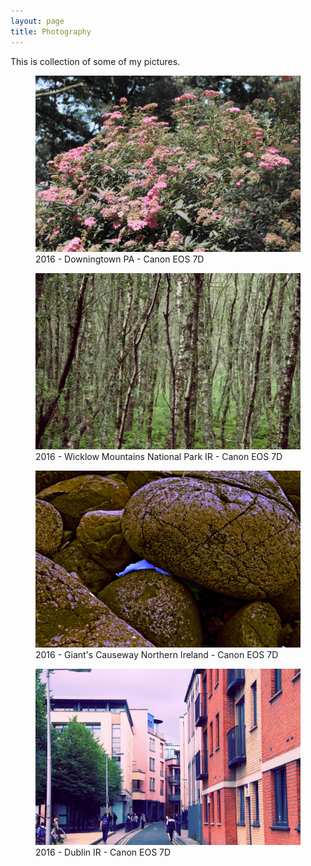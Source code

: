 ```yaml
---
layout: page
title: Photography
---
```


This is collection of some of my pictures.

<figure class="hero">
	<div class="media media-3-2">
		<img src="/assets/images/photos/IMG_8114.jpg">
	</div>
	<figcaption>2016 - Downingtown PA - Canon EOS 7D</figcaption>
</figure>

<figure class="hero">
	<div class="media media-3-2">
		<img src="/assets/images/photos/IMG_8461.jpg">
	</div>
	<figcaption>2016 - Wicklow Mountains National Park IR - Canon EOS 7D</figcaption>
</figure>

<figure class="hero">
	<div class="media media-3-2">
		<img src="/assets/images/photos/IMG_8358.jpg">
	</div>
	<figcaption>2016 - Giant's Causeway Northern Ireland - Canon EOS 7D</figcaption>
</figure>

<figure class="hero">
	<div class="media media-3-2">
		<img src="/assets/images/photos/IMG_8478.jpg">
	</div>
	<figcaption>2016 - Dublin IR - Canon EOS 7D</figcaption>
</figure>
